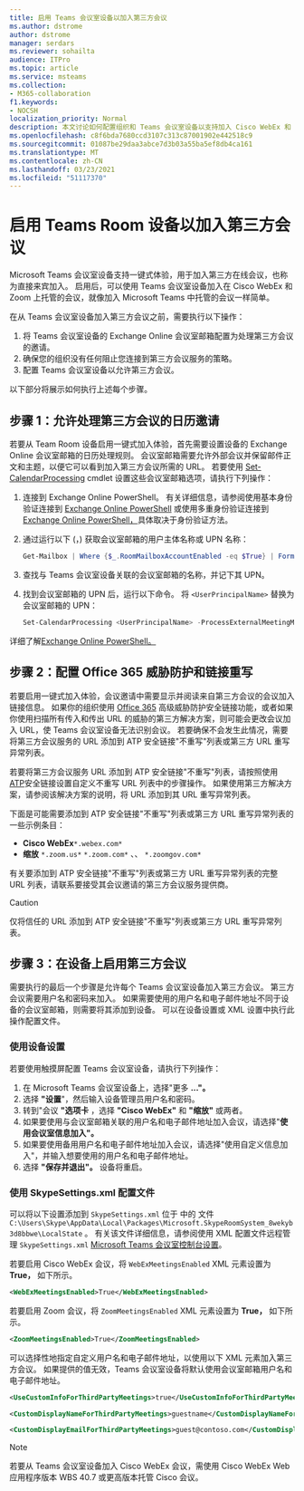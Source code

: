 ```yaml
---
title: 启用 Teams 会议室设备以加入第三方会议
ms.author: dstrome
author: dstrome
manager: serdars
ms.reviewer: sohailta
audience: ITPro
ms.topic: article
ms.service: msteams
ms.collection:
- M365-collaboration
f1.keywords:
- NOCSH
localization_priority: Normal
description: 本文讨论如何配置组织和 Teams 会议室设备以支持加入 Cisco WebEx 和 Zoom 的第三方会议。
ms.openlocfilehash: c8f6bda7680ccd3107c313c87001902e442518c9
ms.sourcegitcommit: 01087be29daa3abce7d3b03a55ba5ef8db4ca161
ms.translationtype: MT
ms.contentlocale: zh-CN
ms.lasthandoff: 03/23/2021
ms.locfileid: "51117370"
---
```

# <a name="enable-teams-room-devices-to-join-third-party-meetings"></a>启用 Teams Room 设备以加入第三方会议

Microsoft Teams 会议室设备支持一键式体验，用于加入第三方在线会议，也称为直接来宾加入。 启用后，可以使用 Teams 会议室设备加入在 Cisco WebEx 和 Zoom 上托管的会议，就像加入 Microsoft Teams 中托管的会议一样简单。

在从 Teams 会议室设备加入第三方会议之前，需要执行以下操作：

1. 将 Teams 会议室设备的 Exchange Online 会议室邮箱配置为处理第三方会议的邀请。
2. 确保您的组织没有任何阻止您连接到第三方会议服务的策略。
3. 配置 Teams 会议室设备以允许第三方会议。

以下部分将展示如何执行上述每个步骤。

## <a name="step-1-allow-calendar-invite-processing-for-third-party-meetings"></a>步骤 1：允许处理第三方会议的日历邀请

若要从 Team Room 设备启用一键式加入体验，首先需要设置设备的 Exchange Online 会议室邮箱的日历处理规则。 会议室邮箱需要允许外部会议并保留邮件正文和主题，以便它可以看到加入第三方会议所需的 URL。 若要使用 [Set-CalendarProcessing](/powershell/module/exchange/set-calendarprocessing?view=exchange-ps.) cmdlet 设置这些会议室邮箱选项，请执行下列操作：

1. 连接到 Exchange Online PowerShell。 有关详细信息，请参阅使用基本身份验证连接到 [Exchange Online PowerShell](/powershell/exchange/connect-to-exchange-online-powershell?view=exchange-ps) 或使用多重身份验证连接到 [Exchange Online PowerShell，](/powershell/exchange/mfa-connect-to-exchange-online-powershell?view=exchange-ps)具体取决于身份验证方法。

2. 通过运行以下 (，) 获取会议室邮箱的用户主体名称或 UPN 名称：

    ```powershell
    Get-Mailbox | Where {$_.RoomMailboxAccountEnabled -eq $True} | Format-Table Name, UserPrincipalName
    ```
    
3. 查找与 Teams 会议室设备关联的会议室邮箱的名称，并记下其 UPN。

4. 找到会议室邮箱的 UPN 后，运行以下命令。 将 `<UserPrincipalName>` 替换为会议室邮箱的 UPN：

    ```powershell
    Set-CalendarProcessing <UserPrincipalName> -ProcessExternalMeetingMessages $True -DeleteComments $False -DeleteSubject $False
    ```

详细了解[Exchange Online PowerShell。](/powershell/exchange/exchange-online-powershell?view=exchange-ps)

## <a name="step-2-configure-office-365-threat-protection-and-link-rewrite"></a>步骤 2：配置 Office 365 威胁防护和链接重写

若要启用一键式加入体验，会议邀请中需要显示并阅读来自第三方会议的会议加入链接信息。 如果你的组织使用 [Office 365](/microsoft-365/security/office-365-security/atp-safe-links) 高级威胁防护安全链接功能，或者如果你使用扫描所有传入和传出 URL 的威胁的第三方解决方案，则可能会更改会议加入 URL，使 Teams 会议室设备无法识别会议。 若要确保不会发生此情况，需要将第三方会议服务的 URL 添加到 ATP 安全链接"不重写"列表或第三方 URL 重写异常列表。

若要将第三方会议服务 URL 添加到 ATP 安全链接"不重写"列表，请按照使用 [ATP](/microsoft-365/security/office-365-security/set-up-a-custom-do-not-rewrite-urls-list-with-atp?view=o365-worldwide)安全链接设置自定义不重写 URL 列表中的步骤操作。 如果使用第三方解决方案，请参阅该解决方案的说明，将 URL 添加到其 URL 重写异常列表。

下面是可能需要添加到 ATP 安全链接"不重写"列表或第三方 URL 重写异常列表的一些示例条目：

- **Cisco WebEx**`*.webex.com*`
- **缩放** `*.zoom.us*` `*.zoom.com*` 、、 `*.zoomgov.com*`

有关要添加到 ATP 安全链接"不重写"列表或第三方 URL 重写异常列表的完整 URL 列表，请联系要接受其会议邀请的第三方会议服务提供商。 

> [!CAUTION]
> 仅将信任的 URL 添加到 ATP 安全链接"不重写"列表或第三方 URL 重写异常列表。

## <a name="step-3-enable-third-party-meetings-on-device"></a>步骤 3：在设备上启用第三方会议

需要执行的最后一个步骤是允许每个 Teams 会议室设备加入第三方会议。 第三方会议需要用户名和密码来加入。 如果需要使用的用户名和电子邮件地址不同于设备的会议室邮箱，则需要将其添加到设备。 可以在设备设置或 XML 设置中执行此操作配置文件。

### <a name="use-device-settings"></a>使用设备设置

若要使用触摸屏配置 Teams 会议室设备，请执行下列操作：

1. 在 Microsoft Teams 会议室设备上，选择"更多 **..."。**
2. 选择 **"设置**"，然后输入设备管理员用户名和密码。
3. 转到"会议 **"选项卡** ，选择 **"Cisco WebEx"** 和 **"缩放"** 或两者。
4. 如果要使用与会议室邮箱关联的用户名和电子邮件地址加入会议，请选择"**使用会议室信息加入"。**
5. 如果要使用备用用户名和电子邮件地址加入会议，请选择"使用自定义信息加入"，并输入想要使用的用户名和电子邮件地址。
6. 选择 **"保存并退出"。** 设备将重启。

### <a name="use-the-skypesettingsxml-configuration-file"></a>使用 SkypeSettings.xml 配置文件

可以将以下设置添加到 `SkypeSettings.xml` 位于 中的 文件 `C:\Users\Skype\AppData\Local\Packages\Microsoft.SkypeRoomSystem_8wekyb3d8bbwe\LocalState` 。 有关该文件详细信息，请参阅使用 XML 配置文件远程管理 `SkypeSettings.xml` [Microsoft Teams 会议室控制台设置](xml-config-file.md)。

若要启用 Cisco WebEx 会议，将 `WebExMeetingsEnabled` XML 元素设置为 **True，** 如下所示。

```xml
<WebExMeetingsEnabled>True</WebExMeetingsEnabled>
```

若要启用 Zoom 会议，将 `ZoomMeetingsEnabled` XML 元素设置为 **True，** 如下所示。

```xml
<ZoomMeetingsEnabled>True</ZoomMeetingsEnabled>
```

可以选择性地指定自定义用户名和电子邮件地址，以使用以下 XML 元素加入第三方会议。 如果提供的值无效，Teams 会议室设备将默认使用会议室邮箱用户名和电子邮件地址。

```xml
<UseCustomInfoForThirdPartyMeetings>true</UseCustomInfoForThirdPartyMeetings>

<CustomDisplayNameForThirdPartyMeetings>guestname</CustomDisplayNameForThirdPartyMeetings>

<CustomDisplayEmailForThirdPartyMeetings>guest@contoso.com</CustomDisplayEmailForThirdPartyMeetings>
```

> [!NOTE]
> 若要从 Teams 会议室设备加入 Cisco WebEx 会议，需使用 Cisco WebEx Web 应用程序版本 WBS 40.7 或更高版本托管 Cisco 会议。